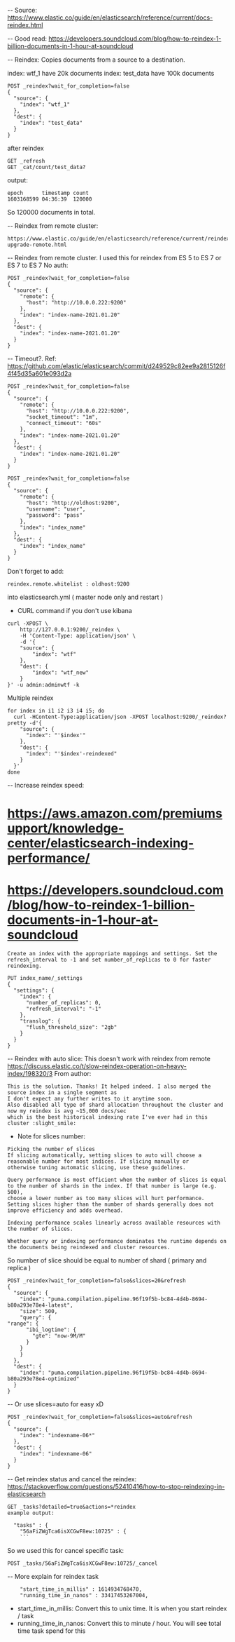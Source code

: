 -- Source: https://www.elastic.co/guide/en/elasticsearch/reference/current/docs-reindex.html

-- Good read: https://developers.soundcloud.com/blog/how-to-reindex-1-billion-documents-in-1-hour-at-soundcloud

-- Reindex: Copies documents from a source to a destination.

index: wtf_1 have 20k documents
index: test_data have 100k documents

```
POST _reindex?wait_for_completion=false
{
  "source": {
    "index": "wtf_1"
  },
  "dest": {
    "index": "test_data"
  }
}
```

after reindex
```
GET _refresh
GET _cat/count/test_data?
```

output:
```
epoch      timestamp count
1603168599 04:36:39  120000
```

So 120000 documents in total.


-- Reindex from remote cluster:
```
https://www.elastic.co/guide/en/elasticsearch/reference/current/reindex-upgrade-remote.html
```


-- Reindex from remote cluster. I used this for reindex from ES 5 to ES 7 or ES 7 to ES 7
No auth:
```
POST _reindex?wait_for_completion=false
{
  "source": {
    "remote": {
      "host": "http://10.0.0.222:9200"
    },
    "index": "index-name-2021.01.20"
  },
  "dest": {
    "index": "index-name-2021.01.20"
  }
}
```

-- Timeout?. Ref: https://github.com/elastic/elasticsearch/commit/d249529c82ee9a2815126f4f45d35a601e093d2a
```
POST _reindex?wait_for_completion=false
{
  "source": {
    "remote": {
      "host": "http://10.0.0.222:9200",
      "socket_timeout": "1m",
      "connect_timeout": "60s"
    },
    "index": "index-name-2021.01.20"
  },
  "dest": {
    "index": "index-name-2021.01.20"
  }
}
```



```
POST _reindex?wait_for_completion=false
{
  "source": {
    "remote": {
      "host": "http://oldhost:9200",
      "username": "user",
      "password": "pass"
    },
    "index": "index_name"
  },
  "dest": {
    "index": "index_name"
  }
}
```
Don't forget to add: 
```
reindex.remote.whitelist : oldhost:9200
```

into elasticsearch.yml ( master node only and restart )


- CURL command if you don't use kibana
```
curl -XPOST \
    http://127.0.0.1:9200/_reindex \
    -H 'Content-Type: application/json' \
    -d '{
    "source": {
        "index": "wtf"
    },
    "dest": {
        "index": "wtf_new"
    }
}' -u admin:adminwtf -k
```

Multiple reindex
```
for index in i1 i2 i3 i4 i5; do
  curl -HContent-Type:application/json -XPOST localhost:9200/_reindex?pretty -d'{
    "source": {
      "index": "'$index'"
    },
    "dest": {
      "index": "'$index'-reindexed"
    }
  }'
done
```

-- Increase reindex speed:
# https://aws.amazon.com/premiumsupport/knowledge-center/elasticsearch-indexing-performance/
# https://developers.soundcloud.com/blog/how-to-reindex-1-billion-documents-in-1-hour-at-soundcloud
```
Create an index with the appropriate mappings and settings. Set the refresh_interval to -1 and set number_of_replicas to 0 for faster reindexing.

PUT index_name/_settings
{
  "settings": {
    "index": {
      "number_of_replicas": 0,
      "refresh_interval": "-1"
    },
    "translog": {
      "flush_threshold_size": "2gb"
    }
  }
}

```

-- Reindex with auto slice: This doesn't work with reindex from remote
https://discuss.elastic.co/t/slow-reindex-operation-on-heavy-index/198320/3
From author:
```
This is the solution. Thanks! It helped indeed. I also merged the source index in a single segment as 
I don't expect any further writes to it anytime soon. 
Also disabled all type of shard allocation throughout the cluster and now my reindex is avg ~15,000 docs/sec 
which is the best historical indexing rate I've ever had in this cluster :slight_smile:
```
- Note  for slices number:
```
Picking the number of slices
If slicing automatically, setting slices to auto will choose a reasonable number for most indices. If slicing manually or 
otherwise tuning automatic slicing, use these guidelines.

Query performance is most efficient when the number of slices is equal to the number of shards in the index. If that number is large (e.g. 500),
choose a lower number as too many slices will hurt performance. Setting slices higher than the number of shards generally does not 
improve efficiency and adds overhead.

Indexing performance scales linearly across available resources with the number of slices.

Whether query or indexing performance dominates the runtime depends on the documents being reindexed and cluster resources.
```

So number of slice should be equal to number of shard ( primary and replica )

```
POST _reindex?wait_for_completion=false&slices=20&refresh
{
  "source": {
    "index": "puma.compilation.pipeline.96f19f5b-bc84-4d4b-8694-b80a293e78e4-latest",
    "size": 500,
    "query": {
"range": {
      "ibi_logtime": {
        "gte": "now-9M/M"
      }
    }
    }
  },
  "dest": {
    "index": "puma.compilation.pipeline.96f19f5b-bc84-4d4b-8694-b80a293e78e4-optimized"
  }
}
```

-- Or use slices=auto for easy xD
```
POST _reindex?wait_for_completion=false&slices=auto&refresh
{
  "source": {
    "index": "indexname-06*"
  },
  "dest": {
    "index": "indexname-06"
  }
}
```


-- Get reindex status and cancel the reindex: https://stackoverflow.com/questions/52410416/how-to-stop-reindexing-in-elasticsearch
```
GET _tasks?detailed=true&actions=*reindex
example output:
```
      "tasks" : {
        "56aFiZWgTca6isXCGwF8ew:10725" : {
        ```
So we used this for cancel specific task:
```
POST _tasks/56aFiZWgTca6isXCGwF8ew:10725/_cancel
```

-- More explain for reindex task
```
    "start_time_in_millis" : 1614934768470,
    "running_time_in_nanos" : 33417453267004,
```
- start_time_in_millis: Convert this to unix time. It is when you start reindex / task
- running_time_in_nanos: Convert this to minute / hour. You will see total time task spend for this
